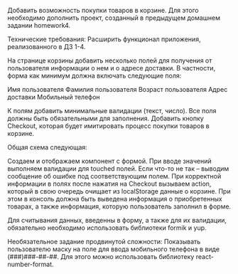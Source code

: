Добавить возможность покупки товаров в корзине.
Для этого необходимо дополнить проект, созданный в предыдущем домашнем задании homework4.

Технические требования:
Расширить функционал приложения, реализованного в ДЗ 1-4.

На странице корзины добавить несколько полей для получения от пользователя информации о нем и о адресе доставки. В частности, форма как минимум должна включать следующие поля:


Имя пользователя
Фамилия пользователя
Возраст пользователя
Адрес доставки
Мобильный телефон


К полям добавить минимальные валидации (текст, число). Все поля должны быть обязательными для заполнения.
Добавить кнопку Checkout, которая будет имитировать процесс покупки товаров в корзине.

Общая схема следующая:

Создаем и отображаем компонент с формой.
При вводе значений выполняем валидации для touched полей. Если что-то не так – выводим сообщение об ошибке под соответствующим полем.
При корректной информации в полях после нажатия на Checkout вызываем action, который в свою очередь очищает из localStorage данные о корзине. При этом в консоль должна быть выведена информация о приобретенных товарах, а также информация, которую пользователь заполнил в форме.


Для считывания данных, введенны в форму, а также для их валидации, обязательно необходимо использовать библиотеки formik и yup.


Необязательное задание продвинутой сложности:
Показывать пользователю маску на поле для ввода мобильного телефона в виде (###)###-##-##. Для этого можно использовать библиотеку react-number-format.